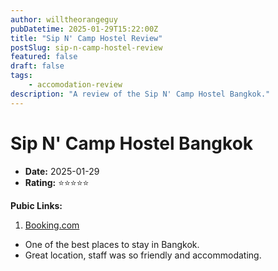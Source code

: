 ```yaml
---
author: willtheorangeguy
pubDatetime: 2025-01-29T15:22:00Z
title: "Sip N' Camp Hostel Review"
postSlug: sip-n-camp-hostel-review
featured: false
draft: false
tags:
    - accomodation-review
description: "A review of the Sip N' Camp Hostel Bangkok."
---
```


# Sip N' Camp Hostel Bangkok

-   **Date:** 2025-01-29
-   **Rating:** ⭐⭐⭐⭐⭐

**Pubic Links:**

1. [Booking.com](https://www.booking.com/hotel/th/sip-n-39-camp.en-gb.html?aid=304142&label=review_am&activeTab=htReviews&appvl_email=1&rurl=dd6189182c1237fa&type=total#tab-reviews)

-   One of the best places to stay in Bangkok.
-   Great location, staff was so friendly and accommodating.
